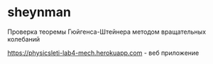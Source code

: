 # sheynman
Проверка теоремы Гюйгенса-Штейнера методом вращательных колебаний

https://physicsleti-lab4-mech.herokuapp.com - веб приложение
